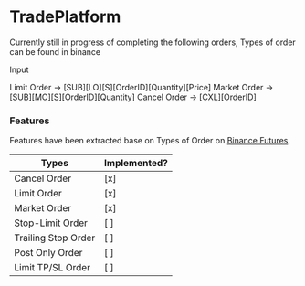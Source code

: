 # TradePlatform

Currently still in progress of completing the following orders,
Types of order can be found in binance

Input

Limit Order -> [SUB][LO][S][OrderID][Quantity][Price]
Market Order -> [SUB][MO][S][OrderID][Quantity]
Cancel Order -> [CXL][OrderID]


### Features

Features have been extracted base on Types of Order on [Binance Futures](https://www.binance.com/en/support/faq/360033779452).

| Types | Implemented? |
| ------ | ------ |
| Cancel Order | [x] |
| Limit Order | [x] |
| Market Order | [x] |
| Stop-Limit Order | [ ] |
| Trailing Stop Order | [ ] |
| Post Only Order | [ ] |
| Limit TP/SL Order | [ ] |

